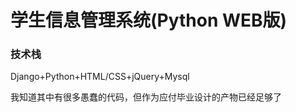 # 学生信息管理系统(Python WEB版)


### 技术栈
 Django+Python+HTML/CSS+jQuery+Mysql
 

我知道其中有很多愚蠢的代码，但作为应付毕业设计的产物已经足够了


